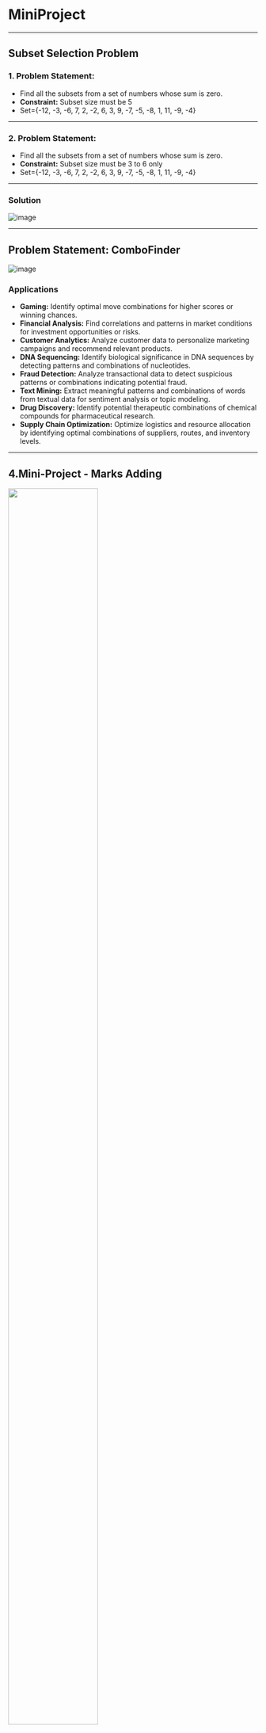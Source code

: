# MiniProject
---
## Subset Selection Problem


### **1. Problem Statement:**

- Find all the subsets from a set of numbers whose sum is zero.
- **Constraint:** Subset size must be 5
- Set={-12, -3, -6, 7, 2, -2, 6, 3, 9, -7, -5, -8, 1, 11, -9, -4}

---
### **2. Problem Statement:**

- Find all the subsets from a set of numbers whose sum is zero.
- **Constraint:** Subset size must be 3 to 6 only
- Set={-12, -3, -6, 7, 2, -2, 6, 3, 9, -7, -5, -8, 1, 11, -9, -4}



---
### **Solution**


![image](https://user-images.githubusercontent.com/7460892/173567150-e42f9d90-456e-4732-b30c-5820dd8bd55f.png)

---
## **Problem Statement: ComboFinder**


![image](https://user-images.githubusercontent.com/7460892/173579493-d718c024-4844-4c30-afd5-71bd641a49d0.png)
### **Applications**
-   **Gaming:** Identify optimal move combinations for higher scores or winning chances.
-   **Financial Analysis:** Find correlations and patterns in market conditions for investment opportunities or risks.
-   **Customer Analytics:** Analyze customer data to personalize marketing campaigns and recommend relevant products.
-   **DNA Sequencing:** Identify biological significance in DNA sequences by detecting patterns and combinations of nucleotides.
-   **Fraud Detection:** Analyze transactional data to detect suspicious patterns or combinations indicating potential fraud.
-   **Text Mining:** Extract meaningful patterns and combinations of words from textual data for sentiment analysis or topic modeling.
-   **Drug Discovery:** Identify potential therapeutic combinations of chemical compounds for pharmaceutical research.
-   **Supply Chain Optimization:** Optimize logistics and resource allocation by identifying optimal combinations of suppliers, routes, and inventory levels.
---


## **4.Mini-Project - Marks Adding**

<img src="https://github.com/psrana/Mini-Project-Marks-Adding/assets/7460892/9be14aa0-eaa0-403a-9575-32771724f0e2" width="60%" height="80%" />

---
## **5.Image to Text to Audio**

### **AIM** - To convert Text from the uploaded image to audio 
---
##  **6.Web crawler (Email Scraper)**

### A simple email scrapping tool 
---

## **7.Audio to Text Mini Project**

---
## **8.Plagiarism Checker**

Check similarity between text (.txt) documents using cosine similarity 

In order to compute the simlilarity between on two text documents, the textual raw data is transformed into vectors ➡ **arrays of numbers** and then from that we are going to use a basic knowledge vector to compute the the similarity between them.

![Output image](https://github.com/Samarjeet09/MiniProjects/blob/main/Mini%20Project-08%3A%20Plagiarism%20checker/output.png )

---

## **9.Qr code Generator**
### Link to my linkedin

![Qr](https://github.com/Samarjeet09/MiniProjects/blob/main/Mini%20Project-09%3A%20QR%20Code%20Generator/linkedin.png)

---
## **10.Google Image Downloader**
### used Selenium to download Google images 
---
## **11.Image to Text (OCR)**

### Input

![input img](https://github.com/Samarjeet09/MiniProjects/blob/main/Mini%20Project-11%3A%20Image%20to%20Text%20(OCR)/testOcr.png)

### output
![output](https://github.com/Samarjeet09/MiniProjects/blob/main/Mini%20Project-11%3A%20Image%20to%20Text%20(OCR)/outputOcr.png)

----
## **12.Tweets Search/Download**
---
## **13.Video to Audio Conversion**

### Converted Video Files to Audio files
---
## 14.**Cosine Similarity**
- **Cosine similarity** is a measure of similarity between two non-zero vectors of an inner product space that measures the cosine of the angle between them.  
**Similarity = (A.B) / (||A||.||B||)** where A and B are vectors.
-   A.B is dot product of A and B: It is computed as sum of element-wise product of A and B.
-   ||A|| is L2 norm of A: It is computed as square root of the sum of squares of elements of the vector A.
###  **Applications**
1. **Document Similarity:** Cosine similarity helps determine the similarity between two documents, which is useful in plagiarism detection systems, text summarization, and document clustering.

2. **Music Recommendation:** By calculating the cosine similarity between user and song vectors based on musical features, cosine similarity aids in personalized music recommendations, matching users with similar music preferences.

3. **Image Search:** Cosine similarity enables image search engines to find visually similar images by comparing their feature vectors, allowing users to discover related images based on visual content.

4. **Customer Segmentation:** Using cosine similarity, customer behaviour can be analyzed to group similar customers together for targeted marketing campaigns and personalized recommendations.

5. **Social Network Analysis:** By measuring the cosine similarity between user profiles or social network connections, cosine similarity helps identify communities and influencers in social networks.

   <br/>
   
---
## 15.**Convert 100 images to Grey Scale (b/w) using OpenCV**


---
## 16.**Resize 100 images to 50% (smaller) using OpenCV**


---
## 17.**Convert Colored Video to Grey Scale (b/w) using OpenCV**


---
## 18.**Resize the Colored Video to 50% (smaller) using OpenCV**


---
